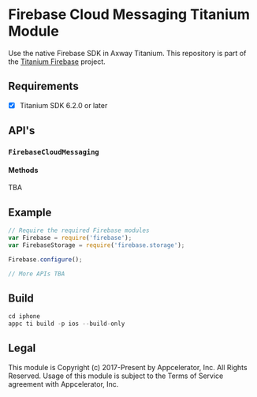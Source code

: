 # Firebase Cloud Messaging Titanium Module
Use the native Firebase SDK in Axway Titanium. This repository is part of the [Titanium Firebase](https://github.com/hansemannn/titanium-firebase) project.

## Requirements
- [x] Titanium SDK 6.2.0 or later

## API's

### `FirebaseCloudMessaging`

#### Methods

TBA
  
## Example
```js
// Require the required Firebase modules
var Firebase = require('firebase');
var FirebaseStorage = require('firebase.storage');

Firebase.configure();

// More APIs TBA
```

## Build
```js
cd iphone
appc ti build -p ios --build-only
```

## Legal

This module is Copyright (c) 2017-Present by Appcelerator, Inc. All Rights Reserved. 
Usage of this module is subject to the Terms of Service agreement with Appcelerator, Inc.  
